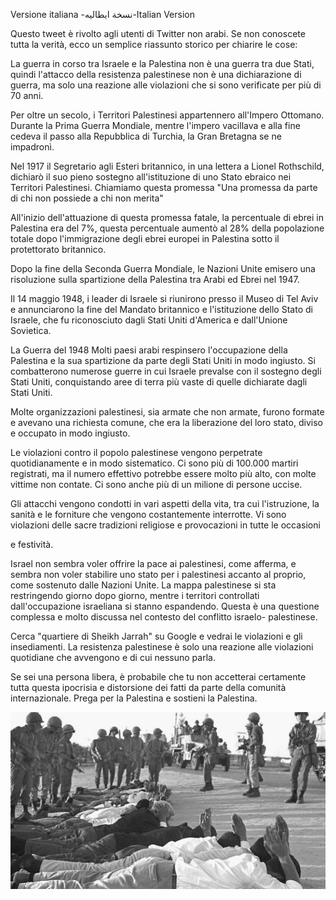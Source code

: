 ﻿Versione italiana -ﻧﺴﺨﺔ اﯾﻄﺎﻟﯿﻪ-Italian Version

Questo tweet è rivolto agli utenti di Twitter non arabi. Se non conoscete tutta la verità, ecco un semplice riassunto storico per chiarire le cose:

La guerra in corso tra Israele e la Palestina non è una guerra tra due Stati, quindi l'attacco della resistenza palestinese non è una dichiarazione di guerra, ma solo una reazione alle violazioni che si sono verificate per più di 70 anni.

Per oltre un secolo, i Territori Palestinesi appartennero all'Impero Ottomano. Durante la Prima Guerra Mondiale, mentre l'impero vacillava e alla fine cedeva il passo alla Repubblica di Turchia, la Gran Bretagna se ne impadronì.

Nel 1917 il Segretario agli Esteri britannico, in una lettera a Lionel Rothschild, dichiarò il suo pieno sostegno all'istituzione di uno Stato ebraico nei Territori Palestinesi. Chiamiamo questa promessa "Una promessa da parte di chi non possiede a chi non merita"

All'inizio dell'attuazione di questa promessa fatale, la percentuale di ebrei in Palestina era del 7%, questa percentuale aumentò al 28% della popolazione totale dopo l'immigrazione degli ebrei europei in Palestina sotto il protettorato britannico.

Dopo la fine della Seconda Guerra Mondiale, le Nazioni Unite emisero una risoluzione sulla spartizione della Palestina tra Arabi ed Ebrei nel 1947.

Il 14 maggio 1948, i leader di Israele si riunirono presso il Museo di Tel Aviv e annunciarono la fine del Mandato britannico e l'istituzione dello Stato di Israele, che fu riconosciuto dagli Stati Uniti d'America e dall'Unione Sovietica.

La Guerra del 1948 Molti paesi arabi respinsero l'occupazione della Palestina e la sua spartizione da parte degli Stati Uniti in modo ingiusto. Si combatterono numerose guerre in cui Israele prevalse con il sostegno degli Stati Uniti, conquistando aree di terra più vaste di quelle dichiarate dagli Stati Uniti.

Molte organizzazioni palestinesi, sia armate che non armate, furono formate e avevano una richiesta comune, che era la liberazione del loro stato, diviso e occupato in modo ingiusto.

Le violazioni contro il popolo palestinese vengono perpetrate quotidianamente e in modo sistematico. Ci sono più di 100.000 martiri registrati, ma il numero effettivo potrebbe essere molto più alto, con molte vittime non contate. Ci sono anche più di un milione di persone uccise.

Gli attacchi vengono condotti in vari aspetti della vita, tra cui l'istruzione, la sanità e le forniture che vengono costantemente interrotte. Vi sono violazioni delle sacre tradizioni religiose e provocazioni in tutte le occasioni

e festività.

Israel non sembra voler offrire la pace ai palestinesi, come afferma, e sembra non voler stabilire uno stato per i palestinesi accanto al proprio, come sostenuto dalle Nazioni Unite. La mappa palestinese si sta restringendo giorno dopo giorno, mentre i territori controllati dall'occupazione israeliana si stanno espandendo. Questa è una questione complessa e molto discussa nel contesto del conflitto israelo- palestinese.

Cerca "quartiere di Sheikh Jarrah" su Google e vedrai le violazioni e gli insediamenti. La resistenza palestinese è solo una reazione alle violazioni quotidiane che avvengono e di cui nessuno parla.

Se sei una persona libera, è probabile che tu non accetterai certamente tutta questa ipocrisia e distorsione dei fatti da parte della comunità internazionale. Prega per la Palestina e sostieni la Palestina.

![](../../../public/threads/first/../../../public/threads/first/002.jpeg)
